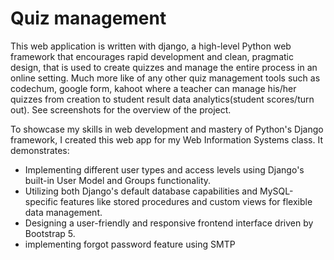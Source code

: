 # Quiz management
 
This web application is written with django, a high-level Python web framework that encourages rapid development and clean, pragmatic design, that is used to create quizzes and manage the entire process in an online setting. Much more like of any other quiz management tools such as codechum, google form, kahoot where a teacher can manage his/her quizzes from creation to student result data analytics(student scores/turn out). See screenshots for the overview of the project.

To showcase my skills in web development and mastery of Python's Django framework, I created this web app for my Web Information Systems class. It demonstrates:
- Implementing different user types and access levels using Django's built-in User Model and Groups functionality.
- Utilizing both Django's default database capabilities and MySQL-specific features like stored procedures and custom views for flexible data management.
- Designing a user-friendly and responsive frontend interface driven by Bootstrap 5.
- implementing forgot password feature using SMTP

